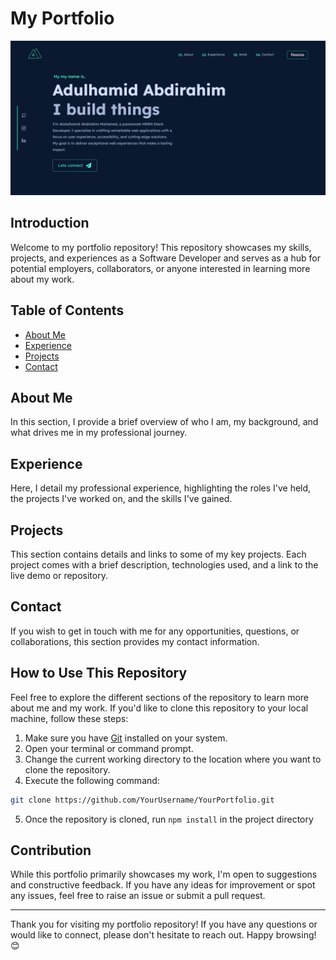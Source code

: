 # My Portfolio

![Portfolio Preview](src/assets/v1-portfolio.png)

## Introduction

Welcome to my portfolio repository! This repository showcases my skills, projects, and experiences as a Software Developer and serves as a hub for potential employers, collaborators, or anyone interested in learning more about my work.

## Table of Contents

- [About Me](#about-me)
- [Experience](#experience)
- [Projects](#projects)
- [Contact](#contact)

## About Me

In this section, I provide a brief overview of who I am, my background, and what drives me in my professional journey.

## Experience

Here, I detail my professional experience, highlighting the roles I've held, the projects I've worked on, and the skills I've gained.

## Projects

This section contains details and links to some of my key projects. Each project comes with a brief description, technologies used, and a link to the live demo or repository.

## Contact

If you wish to get in touch with me for any opportunities, questions, or collaborations, this section provides my contact information.

## How to Use This Repository

Feel free to explore the different sections of the repository to learn more about me and my work. If you'd like to clone this repository to your local machine, follow these steps:

1. Make sure you have [Git](https://git-scm.com/) installed on your system.
2. Open your terminal or command prompt.
3. Change the current working directory to the location where you want to clone the repository.
4. Execute the following command:

```bash
git clone https://github.com/YourUsername/YourPortfolio.git
``` 

5. Once the repository is cloned, run ```npm install``` in the project directory

## Contribution

While this portfolio primarily showcases my work, I'm open to suggestions and constructive feedback. If you have any ideas for improvement or spot any issues, feel free to raise an issue or submit a pull request.

---

Thank you for visiting my portfolio repository! If you have any questions or would like to connect, please don't hesitate to reach out. Happy browsing! 😊
